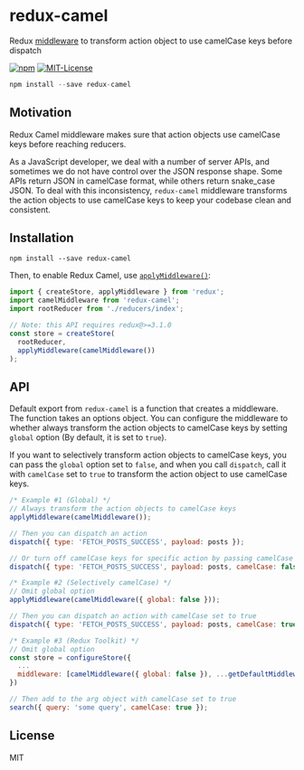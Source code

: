 redux-camel
=============

Redux [middleware](http://redux.js.org/docs/advanced/Middleware.html) to transform action object to use camelCase keys before dispatch

[![npm](https://img.shields.io/npm/v/redux-camel.svg)](https://www.npmjs.com/package/redux-camel)
[![MIT-License](https://img.shields.io/npm/l/redux-camel.svg?style=flat-square)]()

```js
npm install --save redux-camel
```

## Motivation
Redux Camel middleware makes sure that action objects use camelCase keys before reaching reducers.

As a JavaScript developer, we deal with a number of server APIs, and sometimes we do not have control over the JSON response shape. Some APIs return JSON in camelCase format, while others return snake_case JSON. To deal with this inconsistency, `redux-camel` middleware transforms the action objects to use camelCase keys to keep your codebase clean and consistent.

## Installation

```
npm install --save redux-camel
```

Then, to enable Redux Camel, use [`applyMiddleware()`](http://redux.js.org/docs/api/applyMiddleware.html):

```js
import { createStore, applyMiddleware } from 'redux';
import camelMiddleware from 'redux-camel';
import rootReducer from './reducers/index';

// Note: this API requires redux@>=3.1.0
const store = createStore(
  rootReducer,
  applyMiddleware(camelMiddleware())
);
```

## API

Default export from `redux-camel` is a function that creates a middleware. The function takes an options object. You can configure the middleware to whether always transform the action objects to camelCase keys by setting `global` option (By default, it is set to `true`).

If you want to selectively transform action objects to camelCase keys, you can pass the `global` option set to `false`, and when you call `dispatch`, call it with `camelCase` set to `true` to transform the action object to use camelCase keys.

```js
/* Example #1 (Global) */
// Always transform the action objects to camelCase keys
applyMiddleware(camelMiddleware());

// Then you can dispatch an action
dispatch({ type: 'FETCH_POSTS_SUCCESS', payload: posts });

// Or turn off camelCase keys for specific action by passing camelCase false
dispatch({ type: 'FETCH_POSTS_SUCCESS', payload: posts, camelCase: false });

/* Example #2 (Selectively camelCase) */
// Omit global option
applyMiddleware(camelMiddleware({ global: false }));

// Then you can dispatch an action with camelCase set to true
dispatch({ type: 'FETCH_POSTS_SUCCESS', payload: posts, camelCase: true });

/* Example #3 (Redux Toolkit) */
// Omit global option
const store = configureStore({
  ...
  middleware: [camelMiddleware({ global: false }), ...getDefaultMiddleware()],
})

// Then add to the arg object with camelCase set to true
search({ query: 'some query', camelCase: true });
```

## License

MIT
